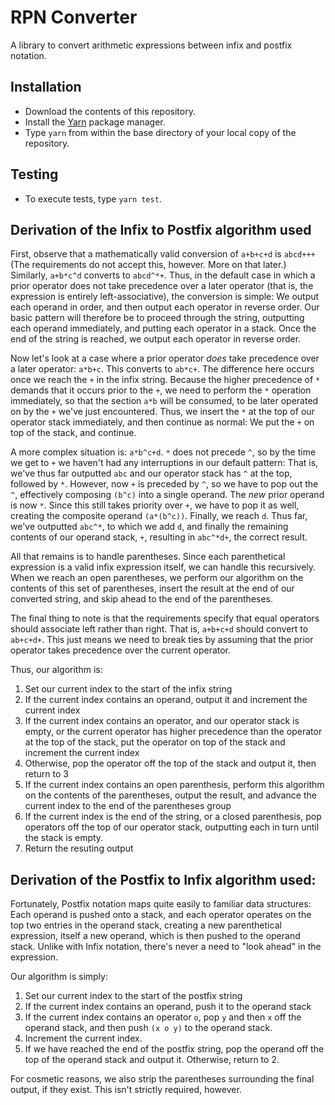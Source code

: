 RPN Converter
=============

A library to convert arithmetic expressions between infix and postfix notation.

Installation
------------

* Download the contents of this repository.
* Install the [Yarn](https://yarnpkg.com/) package manager.
* Type ```yarn``` from within the base directory of your local copy of the repository.

Testing
-------

* To execute tests, type ```yarn test```.

Derivation of the Infix to Postfix algorithm used
--------------------------------------------------

First, observe that a mathematically valid conversion of `a+b+c+d` is `abcd+++` (The requirements do not accept this, however. More on that later.) 
Similarly, `a+b*c^d` converts to `abcd^*+`. Thus, in the default case in which a prior operator does not take precedence over a later operator 
(that is, the expression is entirely left-associative), the conversion is simple: We output each operand in order, and then output each 
operator in reverse order. Our basic pattern will therefore be to proceed through the string, outputting each operand immediately, and putting 
each operator in a stack. Once the end of the string is reached, we output each operator in reverse order.

Now let's look at a case where a prior operator *does* take precedence over a later operator: `a*b+c`. This converts to `ab*c+`. The difference
here occurs once we reach the `+` in the infix string. Because the higher precedence of `*` demands that it occurs prior to the `+`, we need
to perform the `*` operation immediately, so that the section `a*b` will be consumed, to be later operated on by the `+` we've just encountered.
Thus, we insert the `*` at the top of our operator stack immediately, and then continue as normal: We put the `+` on top of the stack, and
continue. 

A more complex situation is: `a*b^c+d`. `*` does not precede `^`, so by the time we get to `+` we haven't had any interruptions in our default
pattern: That is, we've thus far outputted `abc` and our operator stack has `^` at the top, followed by `*`. However, now `+` is preceded by `^`,
so we have to pop out the `^`, effectively composing `(b^c)` into a single operand. The *new* prior operand is now `*`. Since this still takes priority
over `+`, we have to pop it as well, creating the composite operand `(a*(b^c))`. Finally, we reach `d`. Thus far, we've outputted `abc^*`, to 
which we add `d`, and finally the remaining contents of our operand stack, `+`, resulting in `abc^*d+`, the correct result.

All that remains is to handle parentheses. Since each parenthetical expression is a valid infix expression itself, we can handle this recursively.
When we reach an open parentheses, we perform our algorithm on the contents of this set of parentheses, insert the result at the end of our
converted string, and skip ahead to the end of the parentheses.

The final thing to note is that the requirements specify that equal operators should associate left rather than right. That is, `a+b+c+d` should
convert to `ab+c+d+`. This just means we need to break ties by assuming that the prior operator takes precedence over the current operator.

Thus, our algorithm is:

1. Set our current index to the start of the infix string
2. If the current index contains an operand, output it and increment the current index
3. If the current index contains an operator, and our operator stack is empty, or the current operator has higher precedence than the operator at the top of the stack, put the operator on top of the stack and increment the current index
4. Otherwise, pop the operator off the top of the stack and output it, then return to 3
5. If the current index contains an open parenthesis, perform this algorithm on the contents of the parentheses, output the result, and advance the current index to the end of the parentheses group
6. If the current index is the end of the string, or a closed parenthesis, pop operators off the top of our operator stack, outputting each in turn until the stack is empty.
7. Return the resuting output

Derivation of the Postfix to Infix algorithm used:
--------------------------------------------------

Fortunately, Postfix notation maps quite easily to familiar data structures: Each operand is pushed onto a stack, and each operator operates on the top
two entries in the operand stack, creating a new parenthetical expression, itself a new operand, which is then pushed to the operand stack. Unlike
with Infix notation, there's never a need to "look ahead" in the expression.

Our algorithm is simply:

1. Set our current index to the start of the postfix string
2. If the current index contains an operand, push it to the operand stack
3. If the current index contains an operator `o`, pop `y` and then `x` off the operand stack, and then push `(x o y)` to the operand stack.
4. Increment the current index.
5. If we have reached the end of the postfix string, pop the operand off the top of the operand stack and output it. Otherwise, return to 2.

For cosmetic reasons, we also strip the parentheses surrounding the final output, if they exist. This isn't strictly required, however.

